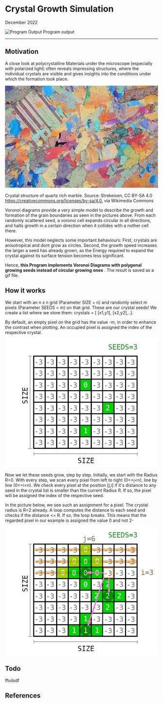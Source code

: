 # Crystal Growth Simulation
December 2022

![Program Output](crystal.gif "Program output")
Program output 

---

## Motivation
A close look at polycrystalline Materials under the microscope (especially with polarized light) often reveals impressing structures, where the individual crystals are visible and gives insights into the conditions under which the formation took place.

![Marble](Stained_marble.JPG "Crystal Structure of Pearlite and Ferrite in Steel. Source: Samson00, CC BY-SA 3.0 <https://creativecommons.org/licenses/by-sa/3.0>, via Wikimedia Commons")

Crystal structure of quartz rich marble. 
Source:  Strekeisen, CC BY-SA 4.0 <https://creativecommons.org/licenses/by-sa/4.0>, via Wikimedia Commons

Voronoi diagrams provide a very simple model to describe the growth and formation of the grain boundaries as seen in the pictures above. From each randomly scattered seed, a voronoi cell expands circular in all directions, and halts growth in a certain direction when it collides with a nother cell there. 


However, this model neglects some important behaviours: First, crystals are anisotropical and dont grow as circles. Second, the growth speed increases the larger a seed has already grown, as the Energy required to expand the crystal against its surface tension becomes less significant.

Hence, **this Program implements Voronoi Diagrams with polygonal growing seeds instead of circular growing ones** . The result is saved as a gif file.

## How it works
We start with an n x n grid (Parameter SIZE = n) and randomly select m pixels (Parameter SEEDS = m) on that grid. These are our crystal seeds! We create a list where we store them:
crystals = [ [x1,y1], [x2,y2],..]. 

By default, an empty pixel on the grid has the value -m, in order to enhance the contrast when plotting. An occupied pixel is assigned the index of the respective crystal.

![Basic grid](grid1.png)

Now we let these seeds grow, step by step. Initially, we start with the Radius R=0. With every step, we scan every pixel from left to right (0<=j<n), line by line (0<=i<n). We check every pixel at the position [j,i] if it's distance to any seed in the crystal list is smaller than the current Radius R. If so, the pixel will be assigned the index of the respective seed.  

In the picture below, we see such an assignment for a pixel. The crystal radius is R=2 already. A loop computes the distance to each seed and checks if the distance <= R. If so, the loop breaks. This means that the regarded pixel in our example is assigned the value 0 and not 2-

![Checking a pixel](grid2.png)



## Todo
ffsdsdf

## References

